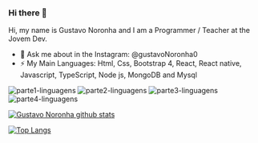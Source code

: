 ### Hi there 👋
Hi, my name is Gustavo Noronha and I am a Programmer / Teacher at the Jovem Dev.

- 💬 Ask me about in the Instagram: @gustavoNoronha0
- ⚡ My Main Languages: Html, Css, Bootstrap 4, React, React native, Javascript, TypeScript, Node js, MongoDB and Mysql 

![parte1-linguagens](https://user-images.githubusercontent.com/58527704/98856572-8270cb80-243c-11eb-84c6-1d8942922f89.PNG) ![parte2-linguagens](https://user-images.githubusercontent.com/58527704/98856600-8bfa3380-243c-11eb-94ed-c5754220ad27.PNG) 
![parte3-linguagens](https://user-images.githubusercontent.com/58527704/98856625-987e8c00-243c-11eb-8e2f-0e1af03fd5a3.PNG) 
![parte4-linguagens](https://user-images.githubusercontent.com/58527704/98856659-a502e480-243c-11eb-984e-55dda8191617.PNG)



[![Gustavo Noronha github stats](https://github-readme-stats.vercel.app/api?username=GustavoNoronha&count_private=true&theme=dark&show_icons=true)](https://github.com/GustavoNoronha/GustavoNoronha)

[![Top Langs](https://github-readme-stats.vercel.app/api/top-langs/?username=GustavoNoronha&langs_count=5)](https://github.com/GustavoNoronha/GustavoNoronha&layout=compact)



